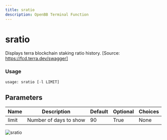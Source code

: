 ```yaml
---
title: sratio
description: OpenBB Terminal Function
---
```


# sratio

Displays terra blockchain staking ratio history. [Source: https://fcd.terra.dev/swagger]

### Usage 
```python
usage: sratio [-l LIMIT]
```

## Parameters

| Name | Description | Default | Optional | Choices |
| ---- | ----------- | ------- | -------- | ------- |
| limit | Number of days to show | 90 | True | None |


![sratio](https://user-images.githubusercontent.com/46355364/154053989-81ffd06a-db35-402b-ac27-4a5ae17158bf.png)

